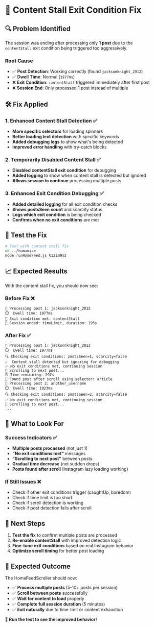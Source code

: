 # 🔧 **Content Stall Exit Condition Fix**

## 🔍 **Problem Identified**

The session was ending after processing only **1 post** due to the `contentStall` exit condition being triggered too aggressively.

### **Root Cause**
- ✅ **Post Detection**: Working correctly (found `jacksonknight_2012`)
- ✅ **Dwell Time**: Normal (`1977ms`)
- ❌ **Exit Condition**: `contentStall` triggered immediately after first post
- ❌ **Session End**: Only processed 1 post instead of multiple

## 🛠️ **Fix Applied**

### 1. **Enhanced Content Stall Detection** ✅
- **More specific selectors** for loading spinners
- **Better loading text detection** with specific keywords
- **Added debugging logs** to show what's being detected
- **Improved error handling** with try-catch blocks

### 2. **Temporarily Disabled Content Stall** ✅
- **Disabled contentStall exit condition** for debugging
- **Added logging** to show when content stall is detected but ignored
- **Allows session to continue** processing multiple posts

### 3. **Enhanced Exit Condition Debugging** ✅
- **Added detailed logging** for all exit condition checks
- **Shows postsSeen count** and scarcity status
- **Logs which exit condition** is being checked
- **Confirms when no exit conditions** are met

## 🚀 **Test the Fix**

```bash
# Test with content stall fix
cd ../humanize
node runHomeFeed.js k12im9s2
```

## 📈 **Expected Results**

With the content stall fix, you should now see:

### **Before Fix** ❌
```
📱 Processing post 1: jacksonknight_2012
⏱️  Dwell time: 1977ms
🏁 Exit condition met: contentStall
🏁 Session ended: timeLimit, duration: 195s
```

### **After Fix** ✅
```
📱 Processing post 1: jacksonknight_2012
⏱️  Dwell time: 1977ms
🔍 Checking exit conditions: postsSeen=1, scarcity=false
⚠️  Content stall detected but ignoring for debugging
✅ No exit conditions met, continuing session
📜 Scrolling to next post...
⏰ Time remaining: 297s
📱 Found post after scroll using selector: article
📱 Processing post 2: another_username
⏱️  Dwell time: 1923ms
🔍 Checking exit conditions: postsSeen=2, scarcity=false
✅ No exit conditions met, continuing session
📜 Scrolling to next post...
...
```

## 🎯 **What to Look For**

### **Success Indicators** ✅
- **Multiple posts processed** (not just 1)
- **"No exit conditions met"** messages
- **"Scrolling to next post"** between posts
- **Gradual time decrease** (not sudden drops)
- **Posts found after scroll** (Instagram lazy loading working)

### **If Still Issues** ❌
- Check if other exit conditions trigger (caughtUp, boredom)
- Check if time limit is too short
- Check if scroll detection is working
- Check if post detection fails after scroll

## 🔧 **Next Steps**

1. **Test the fix** to confirm multiple posts are processed
2. **Re-enable contentStall** with improved detection logic
3. **Fine-tune exit conditions** based on real Instagram behavior
4. **Optimize scroll timing** for better post loading

## 🎉 **Expected Outcome**

The HomeFeedScroller should now:
- ✅ **Process multiple posts** (5-10+ posts per session)
- ✅ **Scroll between posts** successfully
- ✅ **Wait for content to load** properly
- ✅ **Complete full session duration** (5 minutes)
- ✅ **Exit naturally** due to time limit or content exhaustion

**🚀 Run the test to see the improved behavior!**
